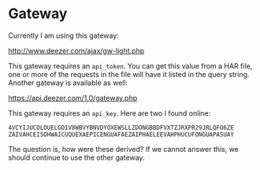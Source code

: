 # Gateway

Currently I am using this gateway:

http://www.deezer.com/ajax/gw-light.php

This gateway requires an `api_token`. You can get this value from a HAR file,
one or more of the requests in the file will have it listed in the query string.
Another gateway is available as well:

https://api.deezer.com/1.0/gateway.php

This gateway requires an `api_key`. Here are two I found online:

~~~
4VCYIJUCDLOUELGD1V8WBVYBNVDYOXEWSLLZDONGBBDFVXTZJRXPR29JRLQFO6ZE
ZAIVAHCEISOHWAICUQUEXAEPICENGUAFAEZAIPHAELEEVAHPHUCUFONGUAPASUAY
~~~

The question is, how were these derived? If we cannot answer this, we should
continue to use the other gateway.
